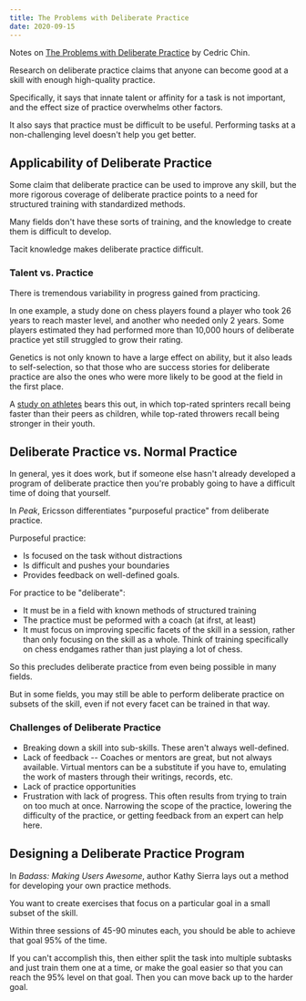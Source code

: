 ```yaml
---
title: The Problems with Deliberate Practice
date: 2020-09-15
---
```


Notes on [The Problems with Deliberate Practice](https://commoncog.com/blog/the-problems-with-deliberate-practice/) by Cedric Chin.

Research on deliberate practice claims that anyone can become good at a skill with enough high-quality practice.

Specifically, it says that innate talent or affinity for a task is not important, and the effect size of practice overwhelms other factors.

It also says that practice must be difficult to be useful. Performing tasks at a non-challenging level doesn't help you get better.

## Applicability of Deliberate Practice

Some claim that deliberate practice can be used to improve any skill, but the more rigorous coverage of deliberate practice points to a need for structured training with standardized methods.

Many fields don't have these sorts of training, and the knowledge to create them is difficult to develop.

Tacit knowledge makes deliberate practice difficult.

### Talent vs. Practice
There is tremendous variability in progress gained from practicing.

In one example, a study done on chess players found a player who took 26 years to reach master level, and another who needed only 2 years. Some players estimated they had performed more than 10,000 hours of deliberate practice yet still struggled to grow their rating.

Genetics is not only known to have a large effect on ability, but it also leads to self-selection, so that those who are success stories for deliberate practice are also the ones who were more likely to be good at the field in the first place.

A [study on athletes](https://peerj.com/articles/445/) bears this out, in which top-rated sprinters recall being faster than their peers as children, while top-rated throwers recall being stronger in their youth.

## Deliberate Practice vs. Normal Practice

In general, yes it does work, but if someone else hasn't already developed a program of deliberate practice then you're probably going to have a difficult time of doing that yourself.

In *Peak*, Ericsson differentiates "purposeful practice" from deliberate practice.

Purposeful practice:

- Is focused on the task without distractions
- Is difficult and pushes your boundaries
- Provides feedback on well-defined goals.

For practice to be "deliberate":

- It must be in a field with known methods of structured training
- The practice must be peformed with a coach (at ifrst, at least)
- It must focus on improving specific facets of the skill in a session, rather than only focusing on the skill as a whole. Think of training specifically on chess endgames rather than just playing a lot of chess.

So this precludes deliberate practice from even being possible in many fields.

But in some fields, you may still be able to perform deliberate practice on subsets of the skill, even if not every facet can be trained in that way.

### Challenges of Deliberate Practice

- Breaking down a skill into sub-skills. These aren't always well-defined.
- Lack of feedback -- Coaches or mentors are great, but not always available. Virtual mentors can be a substitute if you have to, emulating the work of masters through their writings, records, etc.
- Lack of practice opportunities
- Frustration with lack of progress. This often results from trying to train on too much at once. Narrowing the scope of the practice, lowering the difficulty of the practice, or getting feedback from an expert can help here.

## Designing a Deliberate Practice Program

In *Badass: Making Users Awesome*, author Kathy Sierra lays out a method for developing your own practice methods.

You want to create exercises that focus on a particular goal in a small subset of the skill.

Within three sessions of 45-90 minutes each, you should be able to achieve that goal 95% of the time.

If you can't accomplish this, then either split the task into multiple subtasks and just train them one at a time, or make the goal easier so that you can reach the 95% level on that goal. Then you can move back up to the harder goal.

